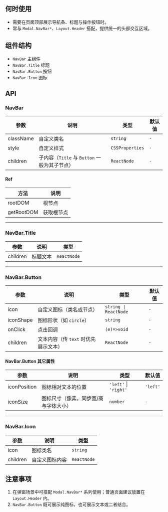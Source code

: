 ## 何时使用

- 需要在页面顶部展示导航条、标题与操作按钮时。
- 常与 `Modal.NavBar*`、`Layout.Header` 搭配，提供统一的头部交互区域。

## 组件结构

- `NavBar` 主组件
- `NavBar.Title` 标题
- `NavBar.Button` 按钮
- `NavBar.Icon` 图标

## API

### NavBar

| 参数      | 说明                                         | 类型            | 默认值 |
| --------- | -------------------------------------------- | --------------- | ------ |
| className | 自定义类名                                   | `string`        | `-`    |
| style     | 自定义样式                                   | `CSSProperties` | `-`    |
| children  | 子内容（`Title` 与 `Button` 一般为其子节点） | `ReactNode`     | `-`    |

#### Ref

| 方法       | 说明       |
| ---------- | ---------- |
| rootDOM    | 根节点     |
| getRootDOM | 获取根节点 |

---

### NavBar.Title

| 参数     | 说明     | 类型        |
| -------- | -------- | ----------- |
| children | 标题文本 | `ReactNode` |

---

### NavBar.Button

| 参数      | 说明                                 | 类型                  | 默认值 |
| --------- | ------------------------------------ | --------------------- | ------ |
| icon      | 自定义图标（类名或节点）             | `string \| ReactNode` | `-`    |
| iconShape | 图标形状（如 `circle`）              | `string`              | `-`    |
| onClick   | 点击回调                             | `(e)=>void`           | `-`    |
| children  | 文本内容（传 `text` 时优先展示文本） | `ReactNode`           | `-`    |

#### NavBar.Button 其它属性

| 参数         | 说明                                  | 类型                  | 默认值   |
| ------------ | ------------------------------------- | --------------------- | -------- |
| iconPosition | 图标相对文本的位置                    | `'left'` \| `'right'` | `'left'` |
| iconSize     | 图标尺寸（像素，同步宽/高与字体大小） | `number`              | `-`      |

---

### NavBar.Icon

| 参数     | 说明           | 类型        |
| -------- | -------------- | ----------- |
| icon     | 图标类名       | `string`    |
| children | 自定义图标内容 | `ReactNode` |

## 注意事项

1. 在弹窗场景中可搭配 `Modal.NavBar*` 系列使用；普通页面建议放置在 `Layout.Header` 内。
2. `NavBar.Button` 既可展示纯图标，也可展示文本或二者结合。
